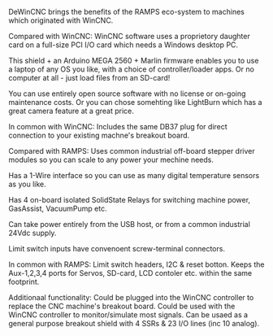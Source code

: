 

DeWinCNC brings the benefits of the RAMPS eco-system to machines which originated with WinCNC.



Compared with WinCNC:
WinCNC software uses a proprietory daughter card on a full-size PCI I/O card which needs a Windows desktop PC.

This shield + an Arduino MEGA 2560 + Marlin firmware enables you to use a laptop of any OS you like, 
with a choice of controller/loader apps.  Or no computer at all - just load files from an SD-card!

You can use entirely open source software with no license or on-going maintenance costs.
Or you can chose somehting like LightBurn which has a great camera feature at a great price.

In common with WinCNC:
Includes the same DB37 plug for direct connection to your existing machne's breakout board.



Compared with RAMPS:
Uses common industrial off-board stepper driver modules so you can scale to any power your mechine needs.

Has a 1-Wire interface so you can use as many digital temperature sensors as you like.

Has 4 on-board isolated SolidState Relays for switching machine power, GasAssist, VacuumPump etc.

Can take power entirely from the USB host, or from a common industrial 24Vdc supply.

Limit switch inputs have convenoent screw-terminal connectors.

In common with RAMPS:
Limit switch headers, I2C & reset botton.
Keeps the Aux-1,2,3,4 ports for Servos, SD-card, LCD contoler etc. within the same footprint.



Additionaal functionality:
Could be plugged into the WinCNC controller to replace the CNC machine's breakout board.
Could be used with the WinCNC controller to monitor/simulate most signals.
Can be usaed as a general purpose breakout shield with 4 SSRs & 23 I/O lines (inc 10 analog).
